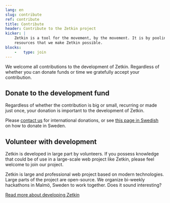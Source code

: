 ```yaml
---
lang: en
slug: contribute
ref: contribute
title: Contribute
header: Contribute to the Zetkin project
kicker: |
    Zetkin is a tool for the movement, by the movement. It is by pooling our
    resources that we make Zetkin possible.
blocks:
    -   type: join
---
```


We welcome all contributions to the development of Zetkin. Regardless of
whether you can donate funds or time we gratefully accept your contribution.

## Donate to the development fund
Regardless of whether the contribution is big or small, recurring or made just
once, your donation is important to the development of Zetkin.

Please [contact us](/en/contact) for international donations, or see [this page
in Swedish](/sv/bidra) on how to donate in Sweden.

## Volunteer with development
Zetkin is developed in large part by volunteers. If you possess knowledge that
could be of use in a large-scale web project like Zetkin, please feel welcome to
join our project.

Zetkin is large and professional web project based on modern technologies. Large
parts of the project are open-source. We organize bi-weekly hackathons in Malmö,
Sweden to work together. Does it sound interesting?

[Read more about developing Zetkin](./volunteer)
